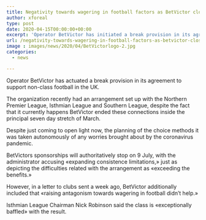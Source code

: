 ```yaml
---
title: Negativity towards wagering in football factors as BetVictor closes non-class sponsorship
author: xforeal 
type: post
date: 2020-04-15T00:00:00+00:00
excerpt: 'Operator BetVictor has initiated a break provision in its agreement to support non-association football in the UK '
url: /negativity-towards-wagering-in-football-factors-as-betvictor-closes-non-class-sponsorship/
image : images/news/2020/04/BetVictorlogo-2.jpg
categories:
  - news

---
```

Operator BetVictor has actuated a break provision in its agreement to support non-class football in the UK. 

The organization recently had an arrangement set up with the Northern Premier League, Isthmian League and Southern League, despite the fact that it currently happens BetVictor ended these connections inside the principal seven day stretch of March. 

Despite just coming to open light now, the planning of the choice methods it was taken autonomously of any worries brought about by the coronavirus pandemic. 

BetVictors sponsorships will authoritatively stop on 9 July, with the administrator accusing &#171;expanding consistence limitations,&#187; just as depicting the difficulties related with the arrangement as &#171;exceeding the benefits.&#187; 

However, in a letter to clubs sent a week ago, BetVictor additionally included that &#171;raising antagonism towards wagering in football didn&#8217;t help.&#187; 

Isthmian League Chairman Nick Robinson said the class is &#171;exceptionally baffled&#187; with the result.